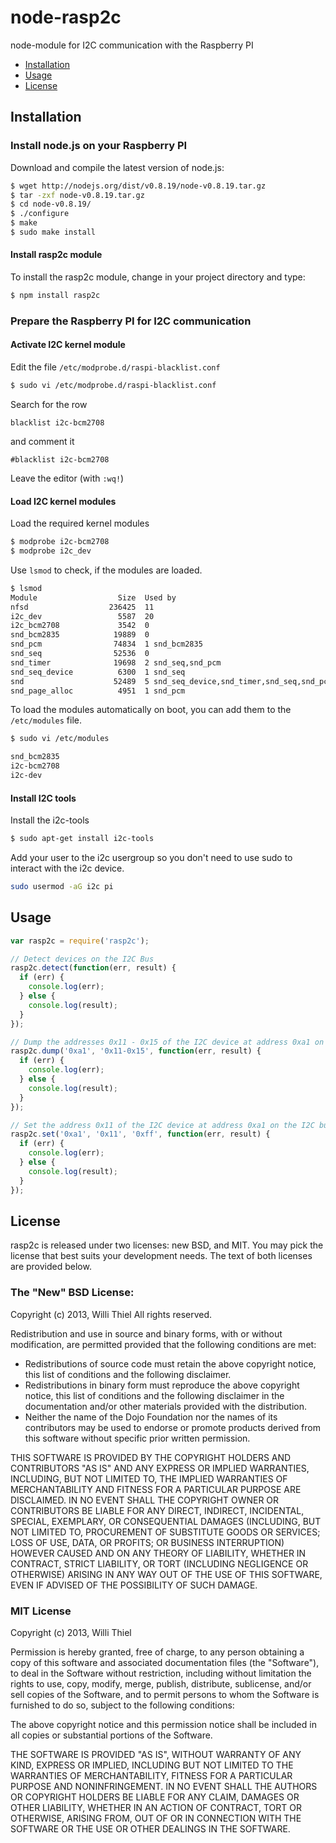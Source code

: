 # node-rasp2c

node-module for I2C communication with the Raspberry PI

 * [Installation](#installation)
 * [Usage](#usage)
 * [License](#license)
 
## Installation

### Install node.js on your Raspberry PI

Download and compile the latest version of node.js:

````bash
$ wget http://nodejs.org/dist/v0.8.19/node-v0.8.19.tar.gz
$ tar -zxf node-v0.8.19.tar.gz
$ cd node-v0.8.19/
$ ./configure
$ make
$ sudo make install
````

#### Install rasp2c module

To install the rasp2c module, change in your project directory and type: 

````bash
$ npm install rasp2c
````

### Prepare the Raspberry PI for I2C communication

#### Activate I2C kernel module

Edit the file `/etc/modprobe.d/raspi-blacklist.conf`

````bash
$ sudo vi /etc/modprobe.d/raspi-blacklist.conf
````

Search for the row

````
blacklist i2c-bcm2708
````

and comment it
````
#blacklist i2c-bcm2708
````

Leave the editor (with `:wq!`)

#### Load I2C kernel modules

Load the required kernel modules

````bash
$ modprobe i2c-bcm2708
$ modprobe i2c_dev
````

Use `lsmod` to check, if the modules are loaded.

````bash
$ lsmod
Module                  Size  Used by
nfsd                  236425  11
i2c_dev                 5587  20
i2c_bcm2708             3542  0
snd_bcm2835            19889  0
snd_pcm                74834  1 snd_bcm2835
snd_seq                52536  0
snd_timer              19698  2 snd_seq,snd_pcm
snd_seq_device          6300  1 snd_seq
snd                    52489  5 snd_seq_device,snd_timer,snd_seq,snd_pcm,snd_bcm2835
snd_page_alloc          4951  1 snd_pcm
````

To load the modules automatically on boot, you can add them to the `/etc/modules` file.

````bash
$ sudo vi /etc/modules

snd_bcm2835
i2c-bcm2708
i2c-dev
````

#### Install I2C tools

Install the i2c-tools

````bash
$ sudo apt-get install i2c-tools
````

Add your user to the i2c usergroup so you don't need to use sudo to interact with the i2c device.

````bash
sudo usermod -aG i2c pi
````

## Usage

````js
var rasp2c = require('rasp2c');

// Detect devices on the I2C Bus
rasp2c.detect(function(err, result) {
  if (err) {
    console.log(err);
  } else {
    console.log(result);
  }
});

// Dump the addresses 0x11 - 0x15 of the I2C device at address 0xa1 on the I2C bus
rasp2c.dump('0xa1', '0x11-0x15', function(err, result) {
  if (err) {
    console.log(err);
  } else {
    console.log(result);
  }
});

// Set the address 0x11 of the I2C device at address 0xa1 on the I2C bus to 0xff
rasp2c.set('0xa1', '0x11', '0xff', function(err, result) {
  if (err) {
    console.log(err);
  } else {
    console.log(result);
  }
});

````

## License

rasp2c is released under two licenses: new BSD, and MIT. You may pick the
license that best suits your development needs. The text of both licenses are
provided below.

### The "New" BSD License:

Copyright (c) 2013, Willi Thiel
All rights reserved.

Redistribution and use in source and binary forms, with or without
modification, are permitted provided that the following conditions are met:

  * Redistributions of source code must retain the above copyright notice, this
    list of conditions and the following disclaimer.
  * Redistributions in binary form must reproduce the above copyright notice,
    this list of conditions and the following disclaimer in the documentation
    and/or other materials provided with the distribution.
  * Neither the name of the Dojo Foundation nor the names of its contributors
    may be used to endorse or promote products derived from this software
    without specific prior written permission.

THIS SOFTWARE IS PROVIDED BY THE COPYRIGHT HOLDERS AND CONTRIBUTORS "AS IS" AND
ANY EXPRESS OR IMPLIED WARRANTIES, INCLUDING, BUT NOT LIMITED TO, THE IMPLIED
WARRANTIES OF MERCHANTABILITY AND FITNESS FOR A PARTICULAR PURPOSE ARE
DISCLAIMED. IN NO EVENT SHALL THE COPYRIGHT OWNER OR CONTRIBUTORS BE LIABLE
FOR ANY DIRECT, INDIRECT, INCIDENTAL, SPECIAL, EXEMPLARY, OR CONSEQUENTIAL
DAMAGES (INCLUDING, BUT NOT LIMITED TO, PROCUREMENT OF SUBSTITUTE GOODS OR
SERVICES; LOSS OF USE, DATA, OR PROFITS; OR BUSINESS INTERRUPTION) HOWEVER
CAUSED AND ON ANY THEORY OF LIABILITY, WHETHER IN CONTRACT, STRICT LIABILITY,
OR TORT (INCLUDING NEGLIGENCE OR OTHERWISE) ARISING IN ANY WAY OUT OF THE USE
OF THIS SOFTWARE, EVEN IF ADVISED OF THE POSSIBILITY OF SUCH DAMAGE.

### MIT License

Copyright (c) 2013, Willi Thiel

Permission is hereby granted, free of charge, to any person obtaining a copy
of this software and associated documentation files (the "Software"), to deal
in the Software without restriction, including without limitation the rights
to use, copy, modify, merge, publish, distribute, sublicense, and/or sell
copies of the Software, and to permit persons to whom the Software is
furnished to do so, subject to the following conditions:

The above copyright notice and this permission notice shall be included in
all copies or substantial portions of the Software.

THE SOFTWARE IS PROVIDED "AS IS", WITHOUT WARRANTY OF ANY KIND, EXPRESS OR
IMPLIED, INCLUDING BUT NOT LIMITED TO THE WARRANTIES OF MERCHANTABILITY,
FITNESS FOR A PARTICULAR PURPOSE AND NONINFRINGEMENT. IN NO EVENT SHALL THE
AUTHORS OR COPYRIGHT HOLDERS BE LIABLE FOR ANY CLAIM, DAMAGES OR OTHER
LIABILITY, WHETHER IN AN ACTION OF CONTRACT, TORT OR OTHERWISE, ARISING FROM,
OUT OF OR IN CONNECTION WITH THE SOFTWARE OR THE USE OR OTHER DEALINGS IN
THE SOFTWARE.
